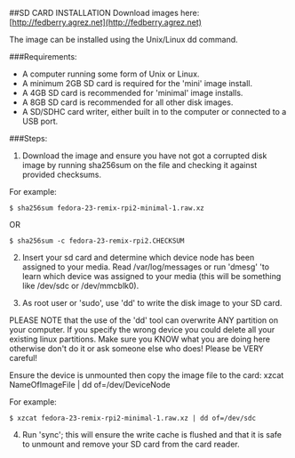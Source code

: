 ##SD CARD INSTALLATION
Download images here: [http://fedberry.agrez.net](http://fedberry.agrez.net)

The image can be installed using the Unix/Linux dd command.

###Requirements:
- A computer running some form of Unix or Linux.
- A minimum 2GB SD card is required for the 'mini' image install.
- A 4GB SD card is recommended for 'minimal' image installs.
- A 8GB SD card is recommended for all other disk images.
- A SD/SDHC card writer, either built in to the computer or connected to a USB port.

###Steps:

1. Download the image and ensure you have not got a corrupted disk image by running sha256sum on the file and checking it against provided checksums.

  For example:
  ```
  $ sha256sum fedora-23-remix-rpi2-minimal-1.raw.xz
  ```
  OR
  ```
  $ sha256sum -c fedora-23-remix-rpi2.CHECKSUM
  ```
2. Insert your sd card and determine which device node has been assigned to your media. Read /var/log/messages or run 'dmesg' 'to learn which device was assigned to your media (this will be something like /dev/sdc or /dev/mmcblk0).

3. As root user or 'sudo', use 'dd' to write the disk image to your SD card.

  PLEASE NOTE that the use of the 'dd' tool can overwrite ANY partition on your computer. If you specify the wrong device you could delete all your existing linux partitions. Make sure you KNOW what you are doing here otherwise don't do it or ask someone else who does! Please be VERY careful!
  
  Ensure the device is unmounted then copy the image file to the card: xzcat NameOfImageFile | dd of=/dev/DeviceNode

  For example:
  ```
  $ xzcat fedora-23-remix-rpi2-minimal-1.raw.xz | dd of=/dev/sdc
  ```
4. Run 'sync'; this will ensure the write cache is flushed and that it is safe to unmount and remove your SD card from the card reader.
 
